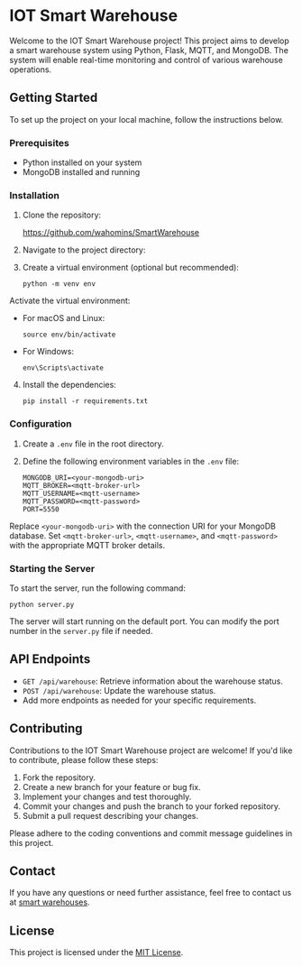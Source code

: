 # IOT Smart Warehouse

Welcome to the IOT Smart Warehouse project! This project aims to develop a smart warehouse system using Python, Flask, MQTT, and MongoDB. The system will enable real-time monitoring and control of various warehouse operations.

## Getting Started

To set up the project on your local machine, follow the instructions below.

### Prerequisites

- Python installed on your system
- MongoDB installed and running

### Installation

1. Clone the repository:
    
    https://github.com/wahomins/SmartWarehouse


2. Navigate to the project directory:


3. Create a virtual environment (optional but recommended):

    ```
    python -m venv env
    ```

Activate the virtual environment:

- For macOS and Linux:

  ```
  source env/bin/activate
  ```

- For Windows:

  ```
  env\Scripts\activate
  ```

4. Install the dependencies:

    ```
    pip install -r requirements.txt 
    ```

### Configuration

1. Create a `.env` file in the root directory.

2. Define the following environment variables in the `.env` file:

    ```
    MONGODB_URI=<your-mongodb-uri>
    MQTT_BROKER=<mqtt-broker-url>
    MQTT_USERNAME=<mqtt-username>
    MQTT_PASSWORD=<mqtt-password>
    PORT=5550
    ```


Replace `<your-mongodb-uri>` with the connection URI for your MongoDB database. Set `<mqtt-broker-url>`, `<mqtt-username>`, and `<mqtt-password>` with the appropriate MQTT broker details.

### Starting the Server

To start the server, run the following command:

`python server.py`

The server will start running on the default port. You can modify the port number in the `server.py` file if needed.

## API Endpoints

- `GET /api/warehouse`: Retrieve information about the warehouse status.
- `POST /api/warehouse`: Update the warehouse status.
- Add more endpoints as needed for your specific requirements.

## Contributing

Contributions to the IOT Smart Warehouse project are welcome! If you'd like to contribute, please follow these steps:

1. Fork the repository.
2. Create a new branch for your feature or bug fix.
3. Implement your changes and test thoroughly.
4. Commit your changes and push the branch to your forked repository.
5. Submit a pull request describing your changes.

Please adhere to the coding conventions and commit message guidelines in this project.

## Contact

If you have any questions or need further assistance, feel free to contact us at [smart warehouses](wahomins@gmail.com).

## License

This project is licensed under the [MIT License](LICENSE).

